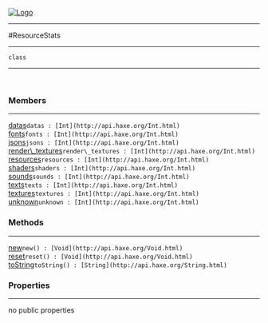 
[![Logo](../../images/logo.png)](../../api/index.html)

---



#ResourceStats



---

`class`
<span class="meta">

</span>


---

&nbsp;
&nbsp;

<h3>Members</h3> <hr/><span class="member apipage">
            <a name="datas"><a class="lift" href="#datas">datas</a></a><code class="signature apipage">datas : [Int](http://api.haxe.org/Int.html)</code><br/></span>
        <span class="small_desc_flat"></span><span class="member apipage">
            <a name="fonts"><a class="lift" href="#fonts">fonts</a></a><code class="signature apipage">fonts : [Int](http://api.haxe.org/Int.html)</code><br/></span>
        <span class="small_desc_flat"></span><span class="member apipage">
            <a name="jsons"><a class="lift" href="#jsons">jsons</a></a><code class="signature apipage">jsons : [Int](http://api.haxe.org/Int.html)</code><br/></span>
        <span class="small_desc_flat"></span><span class="member apipage">
            <a name="render_textures"><a class="lift" href="#render_textures">render\_textures</a></a><code class="signature apipage">render\_textures : [Int](http://api.haxe.org/Int.html)</code><br/></span>
        <span class="small_desc_flat"></span><span class="member apipage">
            <a name="resources"><a class="lift" href="#resources">resources</a></a><code class="signature apipage">resources : [Int](http://api.haxe.org/Int.html)</code><br/></span>
        <span class="small_desc_flat"></span><span class="member apipage">
            <a name="shaders"><a class="lift" href="#shaders">shaders</a></a><code class="signature apipage">shaders : [Int](http://api.haxe.org/Int.html)</code><br/></span>
        <span class="small_desc_flat"></span><span class="member apipage">
            <a name="sounds"><a class="lift" href="#sounds">sounds</a></a><code class="signature apipage">sounds : [Int](http://api.haxe.org/Int.html)</code><br/></span>
        <span class="small_desc_flat"></span><span class="member apipage">
            <a name="texts"><a class="lift" href="#texts">texts</a></a><code class="signature apipage">texts : [Int](http://api.haxe.org/Int.html)</code><br/></span>
        <span class="small_desc_flat"></span><span class="member apipage">
            <a name="textures"><a class="lift" href="#textures">textures</a></a><code class="signature apipage">textures : [Int](http://api.haxe.org/Int.html)</code><br/></span>
        <span class="small_desc_flat"></span><span class="member apipage">
            <a name="unknown"><a class="lift" href="#unknown">unknown</a></a><code class="signature apipage">unknown : [Int](http://api.haxe.org/Int.html)</code><br/></span>
        <span class="small_desc_flat"></span>

<h3>Methods</h3> <hr/><span class="method apipage">
            <a name="new"><a class="lift" href="#new">new</a></a><code class="signature apipage">new() : [Void](http://api.haxe.org/Void.html)</code><br/><span class="small_desc_flat"></span>
        </span>
    <span class="method apipage">
            <a name="reset"><a class="lift" href="#reset">reset</a></a><code class="signature apipage">reset() : [Void](http://api.haxe.org/Void.html)</code><br/><span class="small_desc_flat"></span>
        </span>
    <span class="method apipage">
            <a name="toString"><a class="lift" href="#toString">toString</a></a><code class="signature apipage">toString() : [String](http://api.haxe.org/String.html)</code><br/><span class="small_desc_flat"></span>
        </span>
    

<h3>Properties</h3> <hr/>no public properties

&nbsp;
&nbsp;
&nbsp;